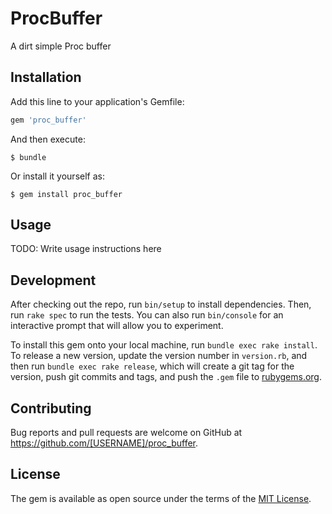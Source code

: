 # ProcBuffer

A dirt simple Proc buffer 


## Installation

Add this line to your application's Gemfile:

```ruby
gem 'proc_buffer'
```

And then execute:

    $ bundle

Or install it yourself as:

    $ gem install proc_buffer

## Usage

TODO: Write usage instructions here

## Development

After checking out the repo, run `bin/setup` to install dependencies. Then, run `rake spec` to run the tests. You can also run `bin/console` for an interactive prompt that will allow you to experiment.

To install this gem onto your local machine, run `bundle exec rake install`. To release a new version, update the version number in `version.rb`, and then run `bundle exec rake release`, which will create a git tag for the version, push git commits and tags, and push the `.gem` file to [rubygems.org](https://rubygems.org).

## Contributing

Bug reports and pull requests are welcome on GitHub at https://github.com/[USERNAME]/proc_buffer.

## License

The gem is available as open source under the terms of the [MIT License](https://opensource.org/licenses/MIT).
